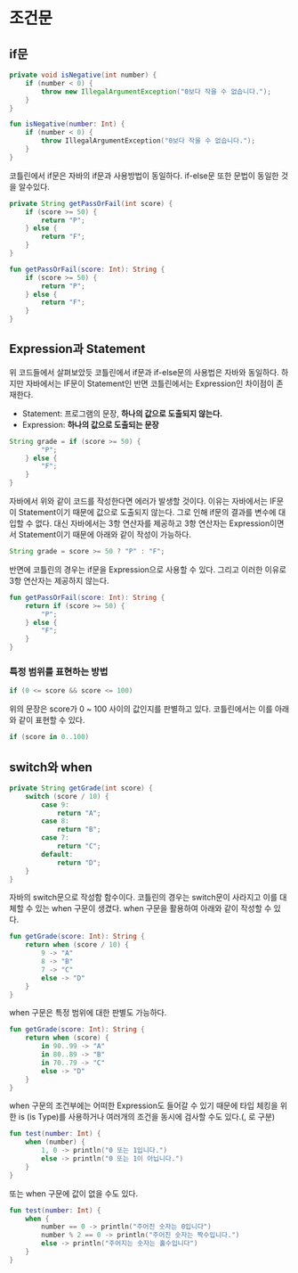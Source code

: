 # 조건문

## if문
```java
private void isNegative(int number) {
    if (number < 0) {
        throw new IllegalArgumentException("0보다 작을 수 없습니다.");    
    }
}
```

```kotlin
fun isNegative(number: Int) {
    if (number < 0) {
        throw IllegalArgumentException("0보다 작을 수 없습니다.");
    }
}
```

코틀린에서 if문은 자바의 if문과 사용방법이 동일하다. if-else문 또한 문법이 동일한 것을 알수있다.

```java
private String getPassOrFail(int score) {
    if (score >= 50) {
        return "P";
    } else {
        return "F";
    }
}
```

```kotlin
fun getPassOrFail(score: Int): String {
    if (score >= 50) {
        return "P";
    } else {
        return "F";
    }
}
```

## Expression과 Statement
위 코드들에서 살펴보았듯 코틀린에서 if문과 if-else문의 사용법은 자바와 동일하다. 하지만 자바에서는 IF문이 Statement인 반면 코틀린에서는 Expression인 차이점이 존재한다.

- Statement: 프로그램의 문장, **하나의 값으로 도출되지 않는다.**
- Expression: **하나의 값으로 도출되는 문장**

```java
String grade = if (score >= 50) {
        "P";
    } else {
        "F";
    }
}
```
자바에서 위와 같이 코드를 작성한다면 에러가 발생할 것이다. 이유는 자바에서는 IF문이 Statement이기 때문에 값으로 도출되지 않는다.
그로 인해 if문의 결과를 변수에 대입할 수 없다. 대신 자바에서는 3항 연산자를 제공하고 3항 연산자는 Expression이면서 Statement이기 때문에
아래와 같이 작성이 가능하다.

```java
String grade = score >= 50 ? "P" : "F";
```

반면에 코틀린의 경우는 if문을 Expression으로 사용할 수 있다. 그리고 이러한 이유로 3항 연산자는 제공하지 않는다.
```kotlin
fun getPassOrFail(score: Int): String {
    return if (score >= 50) {
        "P";
    } else {
        "F";
    }
}
```

### 특정 범위를 표현하는 방법
```kotlin
if (0 <= score && score <= 100)
```
위의 문장은 score가 0 ~ 100 사이의 값인지를 판별하고 있다. 코틀린에서는 이를 아래와 같이 표현할 수 있다.

```kotlin
if (score in 0..100)
```

## switch와 when

```java
private String getGrade(int score) {
    switch (score / 10) {
        case 9:
            return "A";
        case 8:
            return "B";
        case 7:
            return "C";
        default:
            return "D";
    }
}
```
자바의 switch문으로 작성함 함수이다. 코틀린의 경우는 switch문이 사라지고 이를 대체할 수 있는 when 구문이 생겼다.
when 구문을 활용하여 아래와 같이 작성할 수 있다.

```kotlin
fun getGrade(score: Int): String {
    return when (score / 10) {
        9 -> "A"
        8 -> "B"
        7 -> "C"
        else -> "D"
    }
}
```

when 구문은 특정 범위에 대한 판별도 가능하다.

```kotlin
fun getGrade(score: Int): String {
    return when (score) {
        in 90..99 -> "A"
        in 80..89 -> "B"
        in 70..79 -> "C"
        else -> "D"
    }
}
```
when 구문의 조건부에는 어떠한 Expression도 들어갈 수 있기 때문에 타입 체킹을 위한 is (is Type)를 사용하거나 여러개의 조건을 동시에 검사할 수도 있다.(, 로 구분)

```kotlin
fun test(number: Int) {
    when (number) {
        1, 0 -> println("0 또는 1입니다.")
        else -> println("0 또는 1이 아닙니다.")
    }
}
```

또는 when 구문에 값이 없을 수도 있다.

```kotlin
fun test(number: Int) {
    when {
        number == 0 -> println("주어진 숫자는 0입니다")
        number % 2 == 0 -> println("주어진 숫자는 짝수입니다.")
        else -> println("주어지는 숫자는 홀수입니다")
    }
}
```
